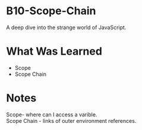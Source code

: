 # B10-Scope-Chain

<p>A deep dive into the strange world of JavaScript.</p>

<h1>What Was Learned</h1>
    
 <ul>

  <li>Scope</li>
  <li>Scope Chain</li>

 </ul>
 
<h1>Notes</h1>

Scope- where can I access a varible. 
<br>Scope Chain - links of outer environment references.

